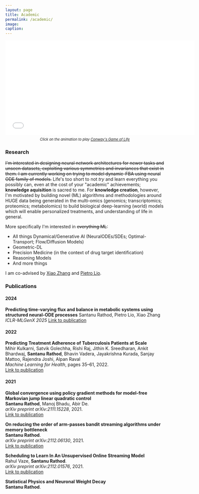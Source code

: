 ```yaml
---
layout: page
title: Academic
permalink: /academic/
image:
caption:
---
```

<div style="text-align: center;">
    <iframe id="gameoflife_frame" frameborder="0" width="600" height="300" src="/assets/game/embeded.html?width=800&height=600&speed=2000"></iframe>
    <p style="font-style: italic; margin-top: 0.5em; font-size: 0.8em;">
        Click on the animation to play <a href="https://en.wikipedia.org/wiki/Conway%27s_Game_of_Life" target="_blank">Conway's Game of Life</a>
    </p>
</div>

### <a name="research"></a> Research
~~I'm interested in designing neural network architectures for newer tasks and unseen datasets, exploiting various symmetries and invariances that exist in them. I am currently working on trying to model dynamic-FBA using neural ODE family of models.~~ Life's too short to not *try* and learn everything you possibly can, even at the cost of your "academic" achievements; **knowledge aquisition** is sacred to me. For **knowledge creation**, however, I'm motivated by building novel (ML) algorithms and methodologies around HUGE data being generated in the multi-omics (genomics; transcriptomics; proteomics; metabolomics) to build biological deep-learning (world) models which will enable personalized treatments, and understanding of life in general.

More specifically I'm interested in ~~everything ML~~:

* All things Dynamical/Generative AI (NeuralODEs/SDEs; Optimal-Transport; Flow/Diffusion Models)
* Geometric-DL
* Precision Medicine (in the context of drug target identification)
* Reasoning Models
* And more things

I am co-advised by [Xiao Zhang](https://xiao-zhang.net/) and [Pietro Lio](https://www.cl.cam.ac.uk/~pl219/).

### Publications

#### 2024

**Predicting time-varying flux and balance in metabolic systems using structured neural-ODE processes**
Santanu Rathod, Pietro Lio, Xiao Zhang
*ICLR-MLGenX 2025*
[Link to publication](https://scholar.google.com/citations?view_op=view_citation&hl=en&user=KuT4V6UAAAAJ&citation_for_view=KuT4V6UAAAAJ:UeHWp8X0CEIC)

#### 2022

**Predicting Treatment Adherence of Tuberculosis Patients at Scale**  
Mihir Kulkarni, Satvik Golechha, Rishi Raj, Jithin K. Sreedharan, Ankit Bhardwaj, **Santanu Rathod**, Bhavin Vadera, Jayakrishna Kurada, Sanjay Mattoo, Rajendra Joshi, Alpan Raval  
*Machine Learning for Health*, pages 35–61, 2022.  
[Link to publication](https://proceedings.mlr.press/v193/kulkarni22a.html)

#### 2021

**Global convergence using policy gradient methods for model-free Markovian jump linear quadratic control**  
**Santanu Rathod**, Manoj Bhadu, Abir De.  
*arXiv preprint arXiv:2111.15228*, 2021.  
[Link to publication](https://arxiv.org/abs/2111.15228)

**On reducing the order of arm-passes bandit streaming algorithms under memory bottleneck**  
**Santanu Rathod**.  
*arXiv preprint arXiv:2112.06130*, 2021.  
[Link to publication](https://arxiv.org/abs/2112.06130)

**Scheduling to Learn In An Unsupervised Online Streaming Model**  
Rahul Vaze, **Santanu Rathod**.  
*arXiv preprint arXiv:2112.01576*, 2021.  
[Link to publication](https://arxiv.org/abs/2112.01576)

**Statistical Physics and Neuronal Weight Decay**  
**Santanu Rathod**.